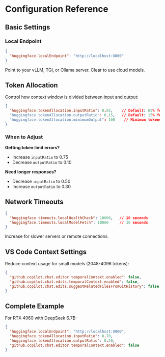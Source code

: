 # Configuration Reference

## Basic Settings

### Local Endpoint
```json
{
  "huggingface.localEndpoint": "http://localhost:8000"
}
```
Point to your vLLM, TGI, or Ollama server. Clear to use cloud models.

## Token Allocation

Control how context window is divided between input and output:

```json
{
  "huggingface.tokenAllocation.inputRatio": 0.65,    // Default: 65% for input
  "huggingface.tokenAllocation.outputRatio": 0.15,   // Default: 15% for output
  "huggingface.tokenAllocation.minimumOutput": 100    // Minimum tokens for response
}
```

### When to Adjust

**Getting token limit errors?**
- Increase `inputRatio` to 0.75
- Decrease `outputRatio` to 0.10

**Need longer responses?**
- Decrease `inputRatio` to 0.50
- Increase `outputRatio` to 0.30

## Network Timeouts

```json
{
  "huggingface.timeouts.localHealthCheck": 10000,   // 10 seconds
  "huggingface.timeouts.localModelFetch": 10000     // 10 seconds
}
```

Increase for slower servers or remote connections.

## VS Code Context Settings

Reduce context usage for small models (2048-4096 tokens):

```json
{
  "github.copilot.chat.editor.temporalContext.enabled": false,
  "github.copilot.chat.edits.temporalContext.enabled": false,
  "github.copilot.chat.edits.suggestRelatedFilesFromGitHistory": false
}
```

## Complete Example

For RTX 4060 with DeepSeek 6.7B:
```json
{
  "huggingface.localEndpoint": "http://localhost:8000",
  "huggingface.tokenAllocation.inputRatio": 0.70,
  "huggingface.tokenAllocation.outputRatio": 0.20,
  "github.copilot.chat.editor.temporalContext.enabled": false
}
```